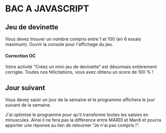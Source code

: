 # BAC A JAVASCRIPT

## Jeu de devinette

Vous devez trouver un nombre compris entre 1 et 100 (en 6 essais maximum).
Ouvrir la console pour l'affichage du jeu.

#### Correction OC
Votre activité "Créez un mini-jeu de devinette" est désormais entièrement corrigée. Toutes nos félicitations, vous avez obtenu un score de 100 % !

## Jour suivant

Vous devez saisir un jour de la semaine et le programme affichera le jour suivant de la semaine.

J'ai optimisé le programme pour qu'il transforme toutes les saisies en minuscules.
Ainsi il ne fera pas la différence entre MARDI et Mardi et pourra apporter une réponse au lien de retourner "Je n'ai pas compris !".
